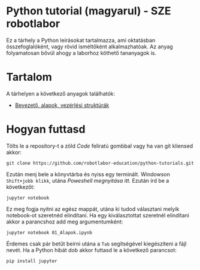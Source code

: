 # Python tutorial (magyarul) - SZE robotlabor
Ez a tárhely a Python leírásokat tartalmazza, ami oktatásban összefoglalóként, vagy rövid isméltőként alkalmazhatóak. Az anyag folyamatosan bővül ahogy a laborhoz köthető tananyagok is.

# Tartalom
A tárhelyen a következő anyagok találhatók:
- [Bevezető, alapok, vezérlési struktúrák](01_Alapok.ipynb)

# Hogyan futtasd

Tölts le a repository-t a zöld _Code_ feliratú gombbal vagy ha van git kliensed akkor:
```
git clone https://github.com/robotlabor-education/python-tutorials.git
```

Ezután menj bele a könyvtárba és nyiss egy terminált. Windowson `Shift+jobb klikk`, utána _Poweshell megnyitása itt_. Ezután írd be a következőt:
```
jupyter notebook
```
Ez meg fogja nyitni az egész mappát, utána ki tudod választani melyik notebook-ot szeretnéd elindítani. Ha egy kiválasztottat szeretnél elindítani akkor a parancshoz add meg argumentumként:
```
jupyter notebook 01_Alapok.ipynb
```

Érdemes csak pár betűt beírni utána a ```Tab``` segítségével kiegészíteni a fájl nevét. Ha a Python hibát dob akkor futtasd le a következő parancsot:
```
pip install jupyter
```